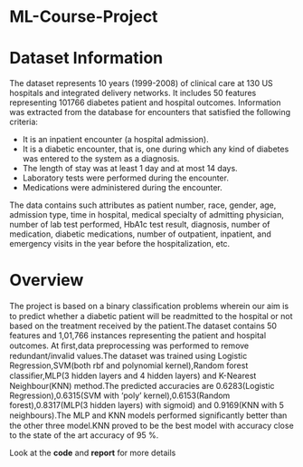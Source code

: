 # ML-Course-Project

# Dataset Information

The dataset represents 10 years (1999-2008) of clinical care at 130 US hospitals and integrated delivery networks. It includes 50 features representing 101766 diabetes patient and hospital outcomes. Information was extracted from the database for encounters that satisfied the following criteria:

* It is an inpatient encounter (a hospital admission).
* It is a diabetic encounter, that is, one during which any kind of diabetes was entered to the system as a diagnosis.
* The length of stay was at least 1 day and at most 14 days.
* Laboratory tests were performed during the encounter.
* Medications were administered during the encounter.

The data contains such attributes as patient number, race, gender, age, admission type, time in hospital, medical specialty of admitting physician, number of lab test performed, HbA1c test result, diagnosis, number of medication, diabetic medications, number of outpatient, inpatient, and emergency visits in the year before the hospitalization, etc.

# Overview

The project is based on a binary classiﬁcation problems wherein our aim is to predict whether a diabetic patient will be readmitted to the hospital or not based on the treatment received by the patient.The dataset contains 50 features and 1,01,766 instances representing the patient and hospital outcomes. At ﬁrst,data preprocessing was performed to remove redundant/invalid values.The dataset was trained using Logistic Regression,SVM(both rbf and polynomial kernel),Random forest classiﬁer,MLP(3 hidden layers and 4 hidden layers) and K-Nearest Neighbour(KNN) method.The predicted accuracies are 0.6283(Logistic Regression),0.6315(SVM with ‘poly’ kernel),0.6153(Random forest),0.8317(MLP(3 hidden layers) with sigmoid) and 0.9169(KNN with 5 neighbours).The MLP and KNN models performed signiﬁcantly better than the other three model.KNN proved to be the best model with accuracy close to the state of the art accuracy of 95 %.


Look at the **code** and **report** for more details
